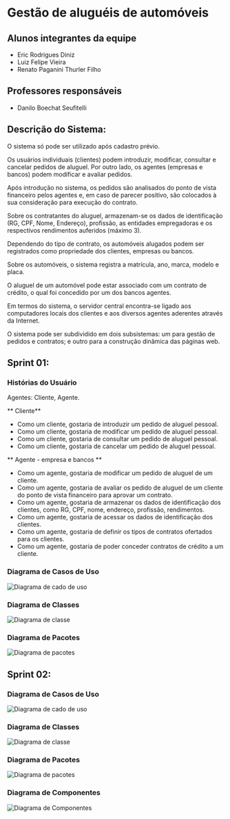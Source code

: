 # Gestão de aluguéis de automóveis

## Alunos integrantes da equipe

* Eric Rodrigues Diniz
* Luiz Felipe Vieira
* Renato Paganini Thurler Filho

## Professores responsáveis

* Danilo Boechat Seufitelli

## Descrição do Sistema:
O sistema só pode ser utilizado após cadastro prévio.

Os usuários individuais (clientes) podem introduzir, modificar, consultar e cancelar pedidos de aluguel. Por outro lado, os agentes (empresas e bancos) podem modificar e avaliar pedidos.

Após introdução no sistema, os pedidos são analisados do ponto de vista financeiro pelos agentes e, em caso de parecer positivo, são colocados à sua consideração para execução do contrato.

Sobre os contratantes do aluguel, armazenam-se os dados de identificação (RG, CPF, Nome, Endereço), profissão, as entidades empregadoras e os respectivos rendimentos auferidos (máximo 3).

Dependendo do tipo de contrato, os automóveis alugados podem ser registrados como propriedade dos clientes, empresas ou bancos.

Sobre os automóveis, o sistema registra a matrícula, ano, marca, modelo e placa.

O aluguel de um automóvel pode estar associado com um contrato de crédito, o qual foi concedido por um dos bancos agentes.

Em termos do sistema, o servidor central encontra-se ligado aos computadores locais dos clientes e aos diversos agentes aderentes através da Internet.

O sistema pode ser subdividido em dois subsistemas: um para gestão de pedidos e contratos; e outro para a construção dinâmica das páginas web.

## Sprint 01:

###  Histórias do Usuário


Agentes: Cliente, Agente.


** Cliente**
- Como um cliente, gostaria de introduzir um pedido de aluguel pessoal.
- Como um cliente, gostaria de modificar um pedido de aluguel pessoal.
- Como um cliente, gostaria de consultar um pedido de aluguel pessoal.
- Como um cliente, gostaria de cancelar um pedido de aluguel pessoal.


** Agente - empresa e bancos **
- Como um agente, gostaria de modificar um pedido de aluguel de um cliente.
- Como um agente, gostaria de avaliar os pedido de aluguel de um cliente do ponto de vista financeiro para aprovar um contrato.
- Como um agente, gostaria de armazenar os dados de identificação dos clientes, como RG, CPF, nome, endereço, profissão, rendimentos.
- Como um agente, gostaria de acessar os dados de identificação dos clientes.
- Como um agente, gostaria de definir os tipos de contratos ofertados para os clientes.
- Como um agente, gostaria de poder conceder contratos de crédito a um cliente.

### Diagrama de Casos de Uso
![Diagrama de cado de uso](./Projeto/DCU.png)

### Diagrama de Classes
![Diagrama de classe](./Projeto/DiagramaClasse.jpg)
### Diagrama de Pacotes
![Diagrama de pacotes](./Projeto/DiagramasPacote-v2.jpg)

## Sprint 02:

### Diagrama de Casos de Uso
![Diagrama de cado de uso](./Projeto/DCU-v2.png)

### Diagrama de Classes
![Diagrama de classe](./Projeto/Classe-v2.png)

### Diagrama de Pacotes
![Diagrama de pacotes](./Projeto/Pacote-v3.png)

### Diagrama de Componentes
![Diagrama de Componentes](./Projeto/diagrama_componentes.png)